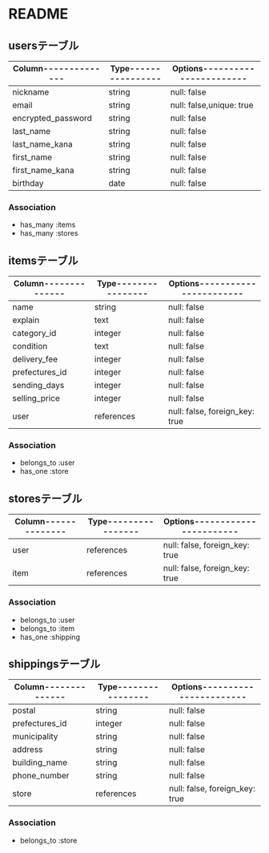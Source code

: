 # README

## usersテーブル

|Column--------------|Type----------------|Options-----------------------|
|--------------------|--------------------|------------------------------|
|nickname            |string              |null: false                   |
|email               |string              |null: false,unique: true      |
|encrypted_password  |string              |null: false                   |
|last_name           |string              |null: false                   |
|last_name_kana      |string              |null: false                   |
|first_name          |string              |null: false                   |
|first_name_kana     |string              |null: false                   |
|birthday            |date                |null: false                   |

### Association

- has_many :items
- has_many :stores


## itemsテーブル

|Column--------------|Type----------------|Options-----------------------|
|--------------------|--------------------|------------------------------|
|name                |string              |null: false                   |
|explain             |text                |null: false                   |
|category_id         |integer             |null: false                   |
|condition           |text                |null: false                   |
|delivery_fee        |integer             |null: false                   |
|prefectures_id      |integer             |null: false                   |
|sending_days        |integer             |null: false                   |
|selling_price       |integer             |null: false                   |
|user                |references          |null: false, foreign_key: true|

### Association

- belongs_to :user
- has_one :store


## storesテーブル

|Column--------------|Type----------------|Options-----------------------|
|--------------------|--------------------|------------------------------|
|user                |references          |null: false, foreign_key: true|
|item                |references          |null: false, foreign_key: true|

### Association

- belongs_to :user
- belongs_to :item
- has_one :shipping


## shippingsテーブル

|Column--------------|Type----------------|Options-----------------------|
|--------------------|--------------------|------------------------------|
|postal              |string              |null: false                   |
|prefectures_id      |integer             |null: false                   |
|municipality        |string              |null: false                   |
|address             |string              |null: false                   |
|building_name       |string              |null: false                   |
|phone_number        |string              |null: false                   |
|store               |references          |null: false, foreign_key: true|

### Association

- belongs_to :store